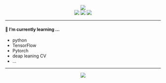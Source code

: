 
<div align="center">
<img src="https://capsule-render.vercel.app/api?type=waving&color=timeGradient&height=300&section=header&text=JAMONG%205&fontSize=90" />
</div>
<div align="center">
  <img src="https://img.shields.io/badge/C++-00599C?logo=C++&logoColor=00599C"/> <img src="https://img.shields.io/badge/C-000000?logo=C&logoColor=A8B9CC"/>   <img src="https://img.shields.io/badge/Python-00B1E7?logo=Python&logoColor=3776AB"/>
</div>

--------

#### 🌱 I’m currently learning ...
- python
- TensorFlow
- Pytorch
- deap leaning CV
- ...


--------
<div align="center">
  <img src = "http://mazassumnida.wtf/api/generate_badge?boj=jennifer0606">
</div>
